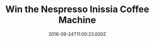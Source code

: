 ---
campaign-uuid: "c-4558e7d3-fb17-4e41-b6a6-21ceed53b550"
type: "Competition"
category: "Technology"
date: "2018-09-24T11:00:23.000Z"
end-date: "2018-10-24T23:59:00.000Z"
disable-form: false
is_promoted: true
has_entry_page: true
title: "Win the Nespresso Inissia Coffee Machine"
competition-description: "<p>Every Nespresso cup has the potential to deliver a moment\
  \ of pleasure. We want you to feel that moment and that is why we want to give you\
  \ the Nespresso Inissia Coffe Machine.</p>\r\n<p>Want to enjoy a delicious coffee\
  \ with Nespresso? Click below for a chance to win.</p>"
hero-header: "Win the Nespresso Inissia Coffee Machine"
terms-confirmation: "N/A"
banner-img: "https://assets.expresslyapp.com/asset-813a479e-f913-4bb2-abb8-caff2985370f.jpg"
logo-left-href: "aaa.nme.com"
logo-left-image: "https://assets.expresslyapp.com/asset-b23e89e9-c295-41a7-9438-2e9da8629ed3.jpg"
logo-left-title: "NME AAA"
bg-image-hero: "https://assets.expresslyapp.com/asset-143a2500-a4eb-409a-998c-2fc42457d9e1.jpg"
bg-image-first: "https://assets.expresslyapp.com/asset-bd82246e-bae4-4c89-b67e-4babd4412383.jpg"
section1-content: "<p>The Nespresso capsule system delivers exceptional taste and\
  \ unique aromas thanks to the preparation of high-quality coffees in hermetically\
  \ sealed and recyclable aluminium capsules for coffee enjoyment at the highest level.</p>\r\
  \n<p>Treat yourself with a delicious coffee everyday with the Nespresso Inissia\
  \ Coffee Machine.</p>"
entry-title: "Win the Nespresso Inissia Coffee Machine."
entry-content: "Enter the draw to win  the Nespresso Inissia Coffee Machine\r\nby\
  \ completing the form below before 23:59 on 24th of October 2018."
has-winner: false
prize-description: "Nespresso Inissia Coffee Machine."
special-conditions: "Multiple entries are allowed up to one every day.\r\nThis competition\
  \ is also available on:\r\nhttps://club.expressly.io/competitions/nespresso-inissia-coffee-machine"
---